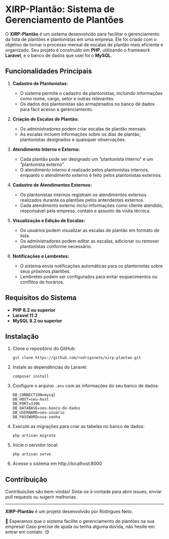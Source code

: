 # XIRP-Plantão: Sistema de Gerenciamento de Plantões

O  **XIRP-Plantão**  é um sistema desenvolvido para facilitar o gerenciamento da lista de plantões e plantonistas em uma empresa. Ele foi criado com o objetivo de tornar o processo mensal de escalas de plantão mais eficiente e organizado. Seu projeto é construído em  **PHP**, utilizando o framework  **Laravel**, e o banco de dados que usei foi o  **MySQL**.

## Funcionalidades Principais

1.  **Cadastro de Plantonistas:**

    -   O sistema permite o cadastro de plantonistas, incluindo informações como nome, cargo, setor e outras relevantes.
    -   Os dados dos plantonistas são armazenados no banco de dados para fácil acesso e gerenciamento.
2.  **Criação de Escalas de Plantão:**
    
    -   Os administradores podem criar escalas de plantão mensais.
    -   As escalas incluem informações sobre os dias de plantão, plantonistas designados e quaisquer observações.
3.  **Atendimento Interno e Externo:**
    
    -   Cada plantão pode ser designado um “plantonista interno” e um “plantonista externo”.
    -   O atendimento interno é realizado pelos plantonistas internos, enquanto o atendimento externo é feito pelos plantonistas externos.
4.  **Cadastro de Atendimentos Externos:**
    
    -   Os plantonistas internos registram os atendimentos externos realizados durante os plantões pelos antendentes externos.
    -   Cada atendimento externo inclui informações como cliente atendido, responsável pela empresa, contato e assunto da visita técnica.
5.  **Visualização e Edição de Escalas:**
    
    -   Os usuários podem visualizar as escalas de plantão em formato de lista.
    -   Os administradores podem editar as escalas, adicionar ou remover plantonistas conforme necessário.
6.  **Notificações e Lembretes:**
    
    -   O sistema envia notificações automáticas para os plantonistas sobre seus próximos plantões.
    -   Lembretes podem ser configurados para evitar esquecimentos ou conflitos de horários.

## Requisitos do Sistema

-   **PHP 8.2 ou superior**
-   **Laravel 11.2**
-   **MySQL 8.2 ou superior**

## Instalação

1.  Clone o repositório do GitHub:
    
    ```
    git clone https://github.com/rodrigsneto/xirp-plantao.git
    
    ```
    
2.  Instale as dependências do Laravel:
    
    ```
    composer install
    
    ```
    
3.  Configure o arquivo  `.env`  com as informações do seu banco de dados:
    
    ```
    DB_CONNECTION=mysql
    DB_HOST=seu-host
    DB_PORT=3306
    DB_DATABASE=seu-banco-de-dados
    DB_USERNAME=seu-usuario
    DB_PASSWORD=sua-senha
    
    ```
    
4.  Execute as migrações para criar as tabelas no banco de dados:
    
    ```
    php artisan migrate
    
    ```
    
5.  Inicie o servidor local:
    
    ```
    php artisan serve
    
    ```
    
6.  Acesse o sistema em http://localhost:8000
    

## Contribuição

Contribuições são bem-vindas! Sinta-se à vontade para abrir issues, enviar pull requests ou sugerir melhorias.

----------

**XIRP-Plantão**  é um projeto desenvolvido por Rodrigues Neto.

🌱 Esperamos que o sistema facilite o gerenciamento de plantões na sua empresa! Caso precise de ajuda ou tenha alguma dúvida, não hesite em entrar em contato. 😊